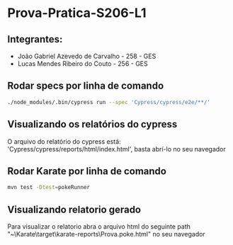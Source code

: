 # Prova-Pratica-S206-L1

## Integrantes:
  - João Gabriel Azevedo de Carvalho - 258 - GES
  - Lucas Mendes Ribeiro do Couto - 256 - GES
 ## Rodar specs por linha de comando
 ```bash
 ./node_modules/.bin/cypress run --spec 'Cypress/cypress/e2e/**/'
 ```

 ## Visualizando os relatórios do cypress
 O arquivo do relatório do cypress está: 'Cypress/cypress/reports/html/index.html', basta abrí-lo no seu navegador

 ## Rodar Karate por linha de comando
 ```bash
 mvn test -Dtest=pokeRunner
 ```
 ## Visualizando relatorio gerado
 Para visualizar o relatorio abra o arquivo html do seguinte path "~\Karate\target\karate-reports\Prova.poke.html" no seu navegador
